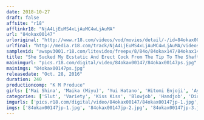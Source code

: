 ```yaml
---
date: 2018-10-27
draft: false
affsite: "r18"
afflinkr18: "NjA4LjEuMS4xLjAuMC4wLjAuMA"
url: "84okax00147"
urloriginal: "http://www.r18.com/videos/vod/movies/detail/-/id=84okax00147"
urlfinal: "http://media.r18.com/track/NjA4LjEuMS4xLjAuMC4wLjAuMA/videos/vod/movies/detail/-/id=84okax00147"
samplevid: "awspv3001.r18.com/litevideo/freepv/8/84o/84okax147/84okax147_dmb_w.mp4"
title: "She Sucked My Ecstatic And Erect Cock From The Tip To The Shaft And She Was Gonna Slurp Me So Hard I Thought She Was Milking Me Of Every Last Drop Of Semen!! Meet Cock Sucking Bitches Who Get Wetter For Blowjobs Than Having Their Pussies Fucked 21 Ladies 240 Minutes"
mainimgurl: "pics.r18.com/digital/video/84okax00147/84okax00147ps.jpg"
mainimgs: "84okax00147ps.jpg"
releasedate: "Oct. 28, 2016"
duration: 240
productioncomp: "K M Produce"
girls: ['Mai Shina', 'Maika (Miyu)', 'Yui Hatano', 'Hitomi Enjoji', 'Ayaja Fujikita', 'Kyoko Ikenaga', 'Megumi Arinaga', 'Yuri Honma', 'Yui Kasugano', 'Koyuki Amano']
categories: ['Slut', 'Variety', 'Kiss Kiss', 'Blowjob', 'Handjob', 'Dirty Talk']
imgurls: ['pics.r18.com/digital/video/84okax00147/84okax00147jp-1.jpg', 'pics.r18.com/digital/video/84okax00147/84okax00147jp-2.jpg', 'pics.r18.com/digital/video/84okax00147/84okax00147jp-3.jpg', 'pics.r18.com/digital/video/84okax00147/84okax00147jp-4.jpg', 'pics.r18.com/digital/video/84okax00147/84okax00147jp-5.jpg', 'pics.r18.com/digital/video/84okax00147/84okax00147jp-6.jpg', 'pics.r18.com/digital/video/84okax00147/84okax00147jp-7.jpg', 'pics.r18.com/digital/video/84okax00147/84okax00147jp-8.jpg', 'pics.r18.com/digital/video/84okax00147/84okax00147jp-9.jpg', 'pics.r18.com/digital/video/84okax00147/84okax00147jp-10.jpg', 'pics.r18.com/digital/video/84okax00147/84okax00147jp-11.jpg', 'pics.r18.com/digital/video/84okax00147/84okax00147jp-12.jpg', 'pics.r18.com/digital/video/84okax00147/84okax00147jp-13.jpg', 'pics.r18.com/digital/video/84okax00147/84okax00147jp-14.jpg', 'pics.r18.com/digital/video/84okax00147/84okax00147jp-15.jpg', 'pics.r18.com/digital/video/84okax00147/84okax00147jp-16.jpg', 'pics.r18.com/digital/video/84okax00147/84okax00147jp-17.jpg', 'pics.r18.com/digital/video/84okax00147/84okax00147jp-18.jpg', 'pics.r18.com/digital/video/84okax00147/84okax00147jp-19.jpg', 'pics.r18.com/digital/video/84okax00147/84okax00147jp-20.jpg']
imgs: ['84okax00147jp-1.jpg', '84okax00147jp-2.jpg', '84okax00147jp-3.jpg', '84okax00147jp-4.jpg', '84okax00147jp-5.jpg', '84okax00147jp-6.jpg', '84okax00147jp-7.jpg', '84okax00147jp-8.jpg', '84okax00147jp-9.jpg', '84okax00147jp-10.jpg', '84okax00147jp-11.jpg', '84okax00147jp-12.jpg', '84okax00147jp-13.jpg', '84okax00147jp-14.jpg', '84okax00147jp-15.jpg', '84okax00147jp-16.jpg', '84okax00147jp-17.jpg', '84okax00147jp-18.jpg', '84okax00147jp-19.jpg', '84okax00147jp-20.jpg']
---
```

